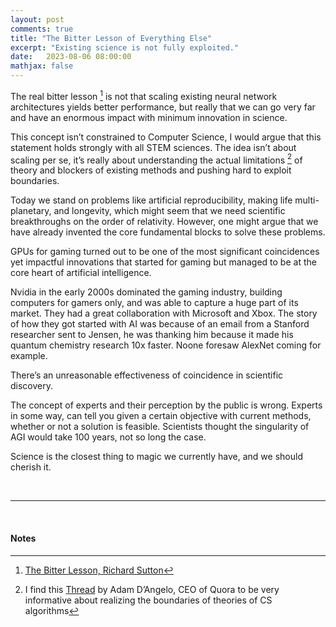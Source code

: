 ```yaml
---
layout: post
comments: true
title: "The Bitter Lesson of Everything Else"
excerpt: "Existing science is not fully exploited."
date:   2023-08-06 08:00:00
mathjax: false
---
```


The real bitter lesson [^1] is not that scaling existing neural network architectures yields better performance, but really that we can go very far and have an enormous impact with minimum innovation in science.

This concept isn’t constrained to Computer Science, I would argue that this statement holds strongly with all STEM sciences. The idea isn’t about scaling per se, it’s really about understanding the actual limitations [^2] of theory and blockers of existing methods and pushing hard to exploit boundaries.

Today we stand on problems like artificial reproducibility, making life multi-planetary, and longevity, which might seem that we need scientific breakthroughs on the order of relativity. However, one might argue that we have already invented the core fundamental blocks to solve these problems.

GPUs for gaming turned out to be one of the most significant coincidences yet impactful innovations that started for gaming but managed to be at the core heart of artificial intelligence.

Nvidia in the early 2000s dominated the gaming industry, building computers for gamers only, and was able to capture a huge part of its market. They had a great collaboration with Microsoft and Xbox. The story of how they got started with AI was because of an email from a Stanford researcher sent to Jensen, he was thanking him because it made his quantum chemistry research 10x faster. Noone foresaw AlexNet coming for example.

There’s an unreasonable effectiveness of coincidence in scientific discovery.

The concept of experts and their perception by the public is wrong. Experts in some way, can tell you given a certain objective with current methods, whether or not a solution is feasible. Scientists thought the singularity of AGI would take 100 years, not so long the case.

Science is the closest thing to magic we currently have, and we should cherish it.

<br>

--- 

<br>

#### Notes

[^1]: [The Bitter Lesson, Richard Sutton](http://www.incompleteideas.net/IncIdeas/BitterLesson.html)

[^2]: I find this [Thread](https://twitter.com/adamdangelo/status/1655252964221788161) by Adam D’Angelo, CEO of Quora to be very informative about realizing the boundaries of theories of CS algorithms
